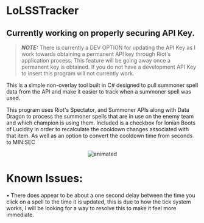 # LoLSSTracker
## Currently working on properly securing API Key.
> **_NOTE:_**  There is currently a DEV OPTION for updating the API Key as I work towards obtaining a permanent API key through Riot's application process. This feature will be going away once a permanent key is obtained. If you do not have a development API Key to insert this program will not currently work.

This is a simple non-overlay tool built in C# designed to pull summoner spell data from the API and make it easier to track when a summoner spell was used.

This program uses Riot's Spectator, and Summoner APIs along with Data Dragon to process the summoner spells that are in use on the enemy team and which champion is using them. Included is a checkbox for Ionian Boots of Lucidity in order to recalculate the cooldown changes associated with that item. As well as an option to convert the cooldown time from seconds to MIN:SEC
<p align="center">
  <img src="https://user-images.githubusercontent.com/13126350/170892393-7b2c0a08-09c7-481e-b4bd-015295ce8d63.gif" alt="animated" />
</p>

# Known Issues:
• There does appear to be about a one second delay between the time you click on a spell to the time it is updated, this is due to how the tick system works, I will be looking for a way to resolve this to make it feel more immediate.
